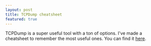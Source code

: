```yaml
---
layout: post
title: TCPDump cheatsheet
featured: true
---
```


TCPDump is a super useful tool with a ton of options. I've made a cheatsheet to remember the most useful ones. You can find it [here](tcpdump.pdf).
